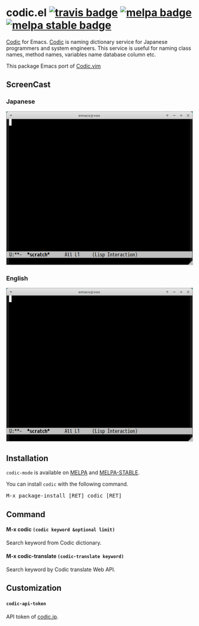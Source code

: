 # codic.el [![travis badge][travis-badge]][travis-link] [![melpa badge][melpa-badge]][melpa-link] [![melpa stable badge][melpa-stable-badge]][melpa-stable-link]

[Codic](http://codic.jp/) for Emacs. [Codic](http://codic.jp/) is naming dictionary
service for Japanese programmers and system engineers. This service is useful for
naming class names, method names, variables name database column etc.

This package Emacs port of [Codic.vim](https://github.com/koron/codic-vim)


## ScreenCast

### Japanese

![codic-naming](image/codic-naming.gif)


### English

![codic-english](image/codic-english.gif)


## Installation

`codic-mode` is available on [MELPA][melpa-link] and [MELPA-STABLE][melpa-stable-link].

You can install `codic` with the following command.

<kbd>M-x package-install [RET] codic [RET]</kbd>


## Command

#### M-x codic `(codic keyword &optional limit)`

Search keyword from Codic dictionary.


#### M-x codic-translate `(codic-translate keyword)`

Search keyword by Codic translate Web API.


## Customization

#### `codic-api-token`

API token of [codic.jp](https://codic.jp/docs/api).


[melpa-link]: https://melpa.org/#/codic
[melpa-stable-link]: https://stable.melpa.org/#/codic
[melpa-badge]: https://melpa.org/packages/codic-badge.svg
[melpa-stable-badge]: https://stable.melpa.org/packages/codic-badge.svg
[travis-badge]: https://travis-ci.org/syohex/emacs-codic.svg
[travis-link]: https://travis-ci.org/syohex/emacs-codic
